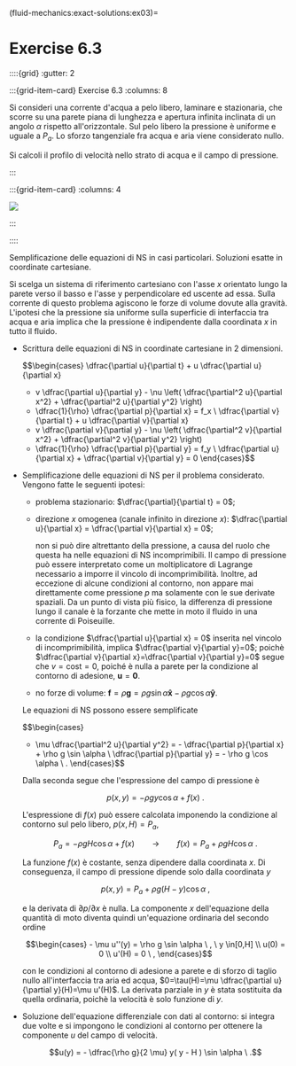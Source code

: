 (fluid-mechanics:exact-solutions:ex03)=
# Exercise 6.3

::::{grid}
:gutter: 2

:::{grid-item-card} Exercise 6.3
:columns: 8

Si consideri una corrente d'acqua a pelo libero, laminare e stazionaria, che
scorre su una parete piana di lunghezza e apertura infinita  inclinata di un angolo $\alpha$ rispetto all'orizzontale.
Sul pelo libero la pressione è uniforme e uguale a $P_a$. Lo sforzo tangenziale fra acqua e aria viene considerato nullo.

Si calcoli il profilo di velocità nello strato di acqua e il campo di pressione.

:::

:::{grid-item-card}
:columns: 4

![](../../fig/slnEsatte-scivolo.png)

:::

::::

Semplificazione delle equazioni di NS in casi particolari. Soluzioni
esatte in coordinate cartesiane.

Si scelga un sistema di riferimento cartesiano con l'asse $x$ orientato
lungo la parete verso il basso e l'asse y perpendicolare ed uscente ad
essa. Sulla corrente di questo problema agiscono le forze di volume
dovute alla gravità. L'ipotesi che la pressione sia uniforme sulla
superficie di interfaccia tra acqua e aria implica che la pressione è
indipendente dalla coordinata $x$ in tutto il fluido.

-   Scrittura delle equazioni di NS in coordinate cartesiane in 2
    dimensioni.

    $$\begin{cases}
      \dfrac{\partial u}{\partial t} + u \dfrac{\partial u}{\partial x}
      + v \dfrac{\partial u}{\partial y} - \nu \left( 
      \dfrac{\partial^2 u}{\partial x^2} +
      \dfrac{\partial^2 u}{\partial y^2} \right)
      + \dfrac{1}{\rho} \dfrac{\partial p}{\partial x} = f_x \\
      \dfrac{\partial v}{\partial t} + u \dfrac{\partial v}{\partial x}
      + v \dfrac{\partial v}{\partial y} - \nu \left( 
      \dfrac{\partial^2 v}{\partial x^2} +
      \dfrac{\partial^2 v}{\partial y^2} \right)
      + \dfrac{1}{\rho} \dfrac{\partial p}{\partial y} = f_y \\
      \dfrac{\partial u}{\partial x} + \dfrac{\partial v}{\partial y} = 0
    \end{cases}$$

-   Semplificazione delle equazioni di NS per il problema considerato.
    Vengono fatte le seguenti ipotesi:

    -   problema stazionario: $\dfrac{\partial}{\partial t} = 0$;

    -   direzione $x$ omogenea (canale infinito in direzione $x$):
        $\dfrac{\partial u}{\partial x} = \dfrac{\partial v}{\partial x} = 0$;

        non si può dire altrettanto della pressione, a causa del ruolo
        che questa ha nelle equazioni di NS incomprimibili. Il campo di
        pressione può essere interpretato come un moltiplicatore di
        Lagrange necessario a imporre il vincolo di incomprimibilità.
        Inoltre, ad eccezione di alcune condizioni al contorno, non
        appare mai direttamente come pressione $p$ ma solamente con le
        sue derivate spaziali. Da un punto di vista più fisico, la
        differenza di pressione lungo il canale è la forzante che mette
        in moto il fluido in una corrente di Poiseuille.

    -   la condizione $\dfrac{\partial u}{\partial x} = 0$ inserita nel
        vincolo di incomprimibilità, implica
        $\dfrac{\partial v}{\partial y}=0$; poichè
        $\dfrac{\partial v}{\partial x}=\dfrac{\partial v}{\partial y}=0$
        segue che $v = \text{cost} = 0$, poiché è nulla a parete per la
        condizione al contorno di adesione, $\mathbf{u} = \mathbf{0}$.

    -   no forze di volume:
        $\mathbf{f} = \rho \mathbf{g} = \rho g \sin \alpha \mathbf{\hat{x}} - \rho g \cos \alpha \mathbf{\hat{y}}$.

    Le equazioni di NS possono essere semplificate

    $$\begin{cases}
      - \mu \dfrac{\partial^2 u}{\partial y^2} = - \dfrac{\partial p}{\partial x} + \rho g \sin \alpha \\
      \dfrac{\partial p}{\partial y} = - \rho g \cos \alpha \ .
    \end{cases}$$

    Dalla seconda segue che l'espressione del campo di pressione è

    $$p(x,y) = -\rho g y \cos \alpha + f(x) \ .$$

    L'espressione di
    $f(x)$ può essere calcolata imponendo la condizione al contorno sul
    pelo libero, $p(x,H) = P_a$,

    $$P_a = -\rho g H \cos \alpha + f(x) \qquad \rightarrow \qquad f(x) = P_a + \rho g H \cos \alpha \ .$$

    La funzione $f(x)$ è costante, senza dipendere dalla coordinata $x$.
    Di conseguenza, il campo di pressione dipende solo dalla coordinata
    $y$

    $$p(x,y) = P_a + \rho g ( H - y ) \cos \alpha \ ,$$

    e la
    derivata di $\partial p / \partial x$ è nulla. La componente $x$
    dell'equazione della quantità di moto diventa quindi un'equazione
    ordinaria del secondo ordine

    $$\begin{cases}
        - \mu u''(y) = \rho g  \sin \alpha  \ , \ y \in[0,H] \\
        u(0) = 0  \\ u'(H) = 0 \ ,
      \end{cases}$$

    con le condizioni al contorno di adesione a parete e
    di sforzo di taglio nullo all'interfaccia tra aria ed acqua,
    $0=\tau(H)=\mu \dfrac{\partial u}{\partial y}(H)=\mu u'(H)$. La
    derivata parziale in $y$ è stata sostituita da quella ordinaria,
    poichè la velocità è solo funzione di $y$.

-   Soluzione dell'equazione differenziale con dati al contorno: si
    integra due volte e si impongono le condizioni al contorno per
    ottenere la componente $u$ del campo di velocità.

    $$u(y) = - \dfrac{\rho g}{2 \mu} y( y - H ) \sin \alpha \ .$$
